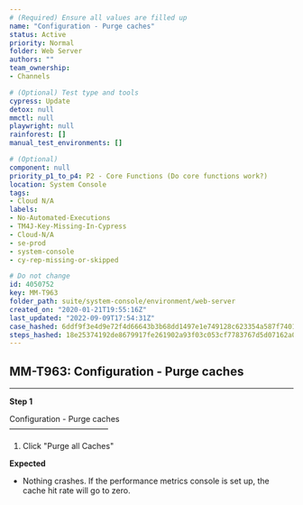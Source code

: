 ```yaml
---
# (Required) Ensure all values are filled up
name: "Configuration - Purge caches"
status: Active
priority: Normal
folder: Web Server
authors: ""
team_ownership: 
- Channels

# (Optional) Test type and tools
cypress: Update
detox: null
mmctl: null
playwright: null
rainforest: []
manual_test_environments: []

# (Optional)
component: null
priority_p1_to_p4: P2 - Core Functions (Do core functions work?)
location: System Console
tags: 
- Cloud N/A
labels: 
- No-Automated-Executions
- TM4J-Key-Missing-In-Cypress
- Cloud-N/A
- se-prod
- system-console
- cy-rep-missing-or-skipped

# Do not change
id: 4050752
key: MM-T963
folder_path: suite/system-console/environment/web-server
created_on: "2020-01-21T19:55:16Z"
last_updated: "2022-09-09T17:54:31Z"
case_hashed: 6ddf9f3e4d9e72f4d66643b3b68dd1497e1e749128c623354a587f740137f8cd1e14a8979644687172f30a3aeee02fdc
steps_hashed: 18e25374192de8679917fe261902a93f03c053cf7783767d5d07162a02aa563d507091b380cd1a9bbf93198e91e589f6
---
```


## MM-T963: Configuration - Purge caches

---

**Step 1**

Configuration - Purge caches\
–––––––––––––––––––––––––

1. Click "Purge all Caches"

**Expected**

- Nothing crashes. If the performance metrics console is set up, the cache hit rate will go to zero.
